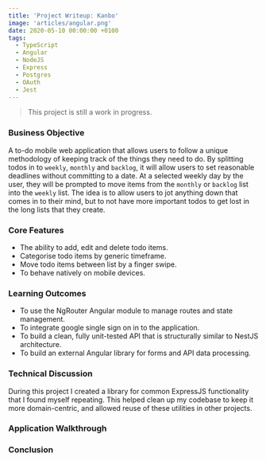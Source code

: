 ```yaml
---
title: 'Project Writeup: Kanbo'
image: 'articles/angular.png'
date: 2020-05-10 00:00:00 +0100
tags:
  - TypeScript
  - Angular
  - NodeJS
  - Express
  - Postgres
  - OAuth
  - Jest
---
```


> This project is still a work in progress.

### Business Objective

A to-do mobile web application that allows users to follow a unique methodology of keeping track of the things they need to do. By splitting todos in to `weekly`, `monthly` and `backlog`, it will allow users to set reasonable deadlines without committing to a date. At a selected weekly day by the user, they will be prompted to move items from the `monthly` or `backlog` list into the `weekly` list. The idea is to allow users to jot anything down that comes in to their mind, but to not have more important todos to get lost in the long lists that they create.

### Core Features

- The ability to add, edit and delete todo items.
- Categorise todo items by generic timeframe.
- Move todo items between list by a finger swipe.
- To behave natively on mobile devices.

### Learning Outcomes

- To use the NgRouter Angular module to manage routes and state management.
- To integrate google single sign on in to the application.
- To build a clean, fully unit-tested API that is structurally similar to NestJS architecture.
- To build an external Angular library for forms and API data processing.

### Technical Discussion

During this project I created a library for common ExpressJS functionality that I found myself repeating. This helped clean up my codebase to keep it more domain-centric, and allowed reuse of these utilities in other projects.

### Application Walkthrough

### Conclusion
